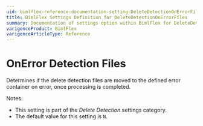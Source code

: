 ```yaml
---
uid: bimlflex-reference-documentation-setting-DeleteDetectionOnErrorFiles
title: BimlFlex Settings Definition for DeleteDetectionOnErrorFiles
summary: Documentation of settings option within BimlFlex for DeleteDetectionOnErrorFiles
varigenceProduct: BimlFlex
varigenceArticleType: Reference
---
```


# OnError Detection Files

Determines if the delete detection files are moved to the defined error container on error, once processing is completed.

Notes:

* This setting is part of the *Delete Detection* settings category.
* The default value for this setting is `N`.
